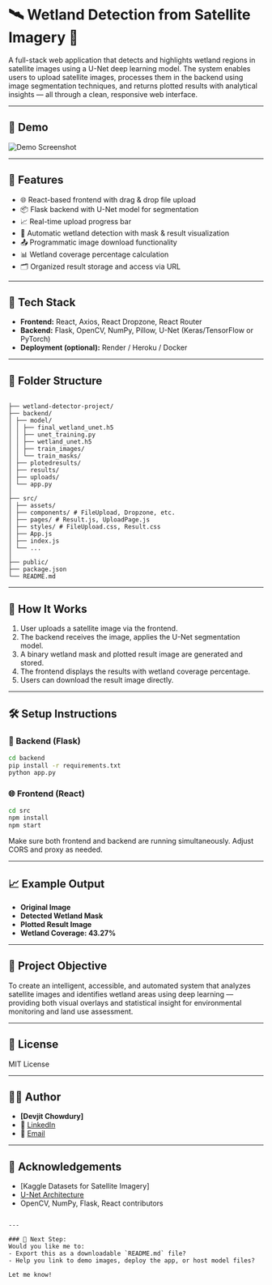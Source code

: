 # 🛰️ Wetland Detection from Satellite Imagery 🌿

A full-stack web application that detects and highlights wetland regions in satellite images using a U-Net deep learning model. The system enables users to upload satellite images, processes them in the backend using image segmentation techniques, and returns plotted results with analytical insights — all through a clean, responsive web interface.

---

## 📸 Demo

![Demo Screenshot](./assets/demo.png) <!-- Replace with your actual image path -->

---

## 🚀 Features

- 🌐 React-based frontend with drag & drop file upload
- 📦 Flask backend with U-Net model for segmentation
- 📈 Real-time upload progress bar
- 🧠 Automatic wetland detection with mask & result visualization
- 📤 Programmatic image download functionality
- 📊 Wetland coverage percentage calculation
- 🗂️ Organized result storage and access via URL

---

## 📂 Tech Stack

- **Frontend:** React, Axios, React Dropzone, React Router
- **Backend:** Flask, OpenCV, NumPy, Pillow, U-Net (Keras/TensorFlow or PyTorch)
- **Deployment (optional):** Render / Heroku / Docker

---

## 📁 Folder Structure

```

├── wetland-detector-project/
├── backend/
│ ├── model/
│ │ ├── final_wetland_unet.h5
│ │ ├── unet_training.py
│ │ ├── wetland_unet.h5
│ │ ├── train_images/
│ │ └── train_masks/
│ ├── plotedresults/
│ ├── results/
│ ├── uploads/
│ └── app.py
│
├── src/
│ ├── assets/
│ ├── components/ # FileUpload, Dropzone, etc.
│ ├── pages/ # Result.js, UploadPage.js
│ ├── styles/ # FileUpload.css, Result.css
│ ├── App.js
│ ├── index.js
│ └── ...
│
├── public/
├── package.json
└── README.md
````

---

## 🧠 How It Works

1. User uploads a satellite image via the frontend.
2. The backend receives the image, applies the U-Net segmentation model.
3. A binary wetland mask and plotted result image are generated and stored.
4. The frontend displays the results with wetland coverage percentage.
5. Users can download the result image directly.

---

## 🛠️ Setup Instructions

### 🔧 Backend (Flask)
```bash
cd backend
pip install -r requirements.txt
python app.py
````

### 🌐 Frontend (React)

```bash
cd src
npm install
npm start
```

Make sure both frontend and backend are running simultaneously. Adjust CORS and proxy as needed.

---

## 📈 Example Output

* **Original Image**
* **Detected Wetland Mask**
* **Plotted Result Image**
* **Wetland Coverage: 43.27%**

---

## 🎯 Project Objective

To create an intelligent, accessible, and automated system that analyzes satellite images and identifies wetland areas using deep learning — providing both visual overlays and statistical insight for environmental monitoring and land use assessment.

---

## 📄 License

MIT License

---

## 🙋‍♂️ Author

* **\[Devjit Chowdury]**
* 💼 [LinkedIn](https://www.linkedin.com/in/devjit-chowdhury-77bba3248)
* 📧 [Email](devjitchowdhury2003@gmail.com)

---

## 🌟 Acknowledgements

* \[Kaggle Datasets for Satellite Imagery]
* [U-Net Architecture](https://arxiv.org/abs/1505.04597)
* OpenCV, NumPy, Flask, React contributors

```

---

### 🔄 Next Step:
Would you like me to:
- Export this as a downloadable `README.md` file?
- Help you link to demo images, deploy the app, or host model files?

Let me know!
```
